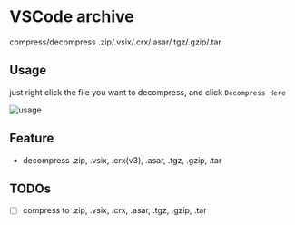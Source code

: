 # VSCode archive

compress/decompress .zip/.vsix/.crx/.asar/.tgz/.gzip/.tar

## Usage

just right click the file you want to decompress, and click `Decompress Here`

![usage](https://github.com/tjx666/vscode-archive/blob/main/assets/usage.gif?raw=true)

## Feature

- decompress .zip, .vsix, .crx(v3), .asar, .tgz, .gzip, .tar

## TODOs

- [ ] compress to .zip, .vsix, .crx, .asar, .tgz, .gzip, .tar
